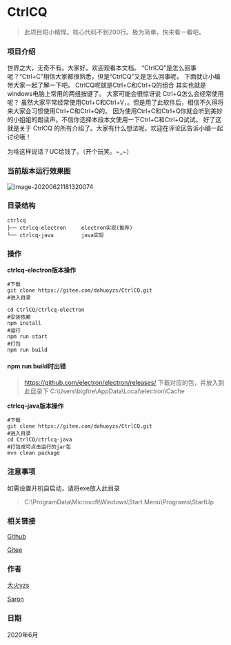 # CtrlCQ

> 此项目短小精悍。核心代码不到200行。极为简单。快来看一看吧。
>

### 项目介绍

世界之大，无奇不有。大家好。欢迎观看本文档。
“CtrlCQ”是怎么回事呢？“Ctrl+C”相信大家都很熟悉，但是“CtrlCQ”又是怎么回事呢，
下面就让小编带大家一起了解一下吧。
CtrlCQ呢就是Ctrl+C和Ctrl+Q的组合 其实也就是 windows电脑上常用的两组按键了。
大家可能会很惊讶说 Ctrl+Q怎么会经常使用呢？
虽然大家平常经常使用Ctrl+C和Ctrl+V，。但是用了此软件后，相信不久得将来大家会习惯使用Ctrl+C和Ctrl+Q的。
因为使用Ctrl+C和Ctrl+Q你就会听到美妙的小姐姐的朗读声。不信你选择本段本文使用一下Ctrl+C和Ctrl+Q试试。
好了这就是关于 CtrlCQ  的所有介绍了。大家有什么想法呢，欢迎在评论区告诉小编一起讨论哦！

为啥这样说话？UC给钱了。（开个玩笑。~_~）



### 当前版本运行效果图



![image-20200621181320074](https://gitee.com/dahuoyzs/res/raw/master/img/image-20200621181320074.png)



### 目录结构

```
ctrlcq
├── ctrlcq-electron 	electron实现(推荐)
└── ctrlcq-java			java实现

```

### 操作 

**ctrlcq-electron版本操作**

```shell
#下载
git clone https://gitee.com/dahuoyzs/CtrlCQ.git
#进入目录

cd CtrlCQ/ctrlcq-electron
#安装依赖
npm install
#运行
npm run start
#打包
npm run build
```

#### npm run build时出错

> https://github.com/electron/electron/releases/
> 下载对应的包，并放入到此目录下
> C:\Users\bigfire\AppData\Local\electron\Cache





**ctrlcq-java版本操作**

```shell
#下载
git clone https://gitee.com/dahuoyzs/CtrlCQ.git
#进入目录
cd CtrlCQ/ctrlcq-java
#打包成可点击运行的jar包
mvn clean package
```



### 注意事项

如需设置开机自启动，请将exe放入此目录

> C:\ProgramData\Microsoft\Windows\Start Menu\Programs\StartUp



### 相关链接

[Github](https://github.com/dahuoyzs/CtrlCQ)

[Gitee](https://gitee.com/dahuoyzs/CtrlCQ)





### 作者

[大火yzs](https://gitee.com/dahuoyzs)

[Saron](https://gitee.com/Saron123_admin)



### 日期

2020年6月
